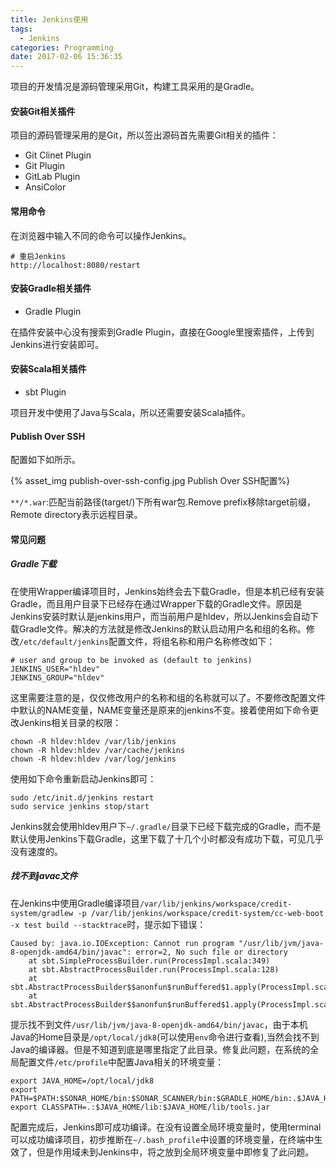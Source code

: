 ```yaml
---
title: Jenkins使用
tags:
  - Jenkins
categories: Programming
date: 2017-02-06 15:36:35
---
```


项目的开发情况是源码管理采用Git，构建工具采用的是Gradle。

#### 安装Git相关插件

项目的源码管理采用的是Git，所以签出源码首先需要Git相关的插件：

* Git Clinet Plugin
* Git Plugin
* GitLab Plugin
* AnsiColor

#### 常用命令

在浏览器中输入不同的命令可以操作Jenkins。

```
# 重启Jenkins
http://localhost:8080/restart 
```

#### 安装Gradle相关插件

* Gradle Plugin

在插件安装中心没有搜索到Gradle Plugin，直接在Google里搜索插件，上传到Jenkins进行安装即可。



#### 安装Scala相关插件

* sbt Plugin

项目开发中使用了Java与Scala，所以还需要安装Scala插件。

#### Publish Over SSH

配置如下如所示。

{% asset_img publish-over-ssh-config.jpg Publish Over SSH配置%}

`**/*.war`:匹配当前路径(target/)下所有war包.Remove prefix移除target前缀，Remote directory表示远程目录。



#### 常见问题

##### Gradle下载

在使用Wrapper编译项目时，Jenkins始终会去下载Gradle，但是本机已经有安装Gradle，而且用户目录下已经存在通过Wrapper下载的Gradle文件。原因是Jenkins安装时默认是jenkins用户，而当前用户是hldev，所以Jenkins会自动下载Gradle文件。解决的方法就是修改Jenkins的默认启动用户名和组的名称。修改`/etc/default/jenkins`配置文件，将组名称和用户名称修改如下：

```
# user and group to be invoked as (default to jenkins)
JENKINS_USER="hldev"
JENKINS_GROUP="hldev"
```

这里需要注意的是，仅仅修改用户的名称和组的名称就可以了。不要修改配置文件中默认的NAME变量，NAME变量还是原来的jenkins不变。接着使用如下命令更改Jenkins相关目录的权限：

```
chown -R hldev:hldev /var/lib/jenkins
chown -R hldev:hldev /var/cache/jenkins
chown -R hldev:hldev /var/log/jenkins
```

使用如下命令重新启动Jenkins即可：

```
sudo /etc/init.d/jenkins restart
sudo service jenkins stop/start
```

Jenkins就会使用hldev用户下`~/.gradle/`目录下已经下载完成的Gradle，而不是默认使用Jenkins下载Gradle，这里下载了十几个小时都没有成功下载，可见几乎没有速度的。



##### 找不到javac文件

在Jenkins中使用Gradle编译项目`/var/lib/jenkins/workspace/credit-system/gradlew -p /var/lib/jenkins/workspace/credit-system/cc-web-boot -x test build --stacktrace`时，提示如下错误：

```
Caused by: java.io.IOException: Cannot run program "/usr/lib/jvm/java-8-openjdk-amd64/bin/javac": error=2, No such file or directory
	at sbt.SimpleProcessBuilder.run(ProcessImpl.scala:349)
	at sbt.AbstractProcessBuilder.run(ProcessImpl.scala:128)
	at sbt.AbstractProcessBuilder$$anonfun$runBuffered$1.apply(ProcessImpl.scala:159)
	at sbt.AbstractProcessBuilder$$anonfun$runBuffered$1.apply(ProcessImpl.scala:159)
```

提示找不到文件`/usr/lib/jvm/java-8-openjdk-amd64/bin/javac`，由于本机Java的Home目录是`/opt/local/jdk8`(可以使用`env`命令进行查看),当然会找不到Java的编译器。但是不知道到底是哪里指定了此目录。修复此问题，在系统的全局配置文件`/etc/profile`中配置Java相关的环境变量：

```
export JAVA_HOME=/opt/local/jdk8
export PATH=$PATH:$SONAR_HOME/bin:$SONAR_SCANNER/bin:$GRADLE_HOME/bin:.$JAVA_HOME/bin
export CLASSPATH=.:$JAVA_HOME/lib:$JAVA_HOME/lib/tools.jar
```

配置完成后，Jenkins即可成功编译。在没有设置全局环境变量时，使用terminal可以成功编译项目，初步推断在`~/.bash_profile`中设置的环境变量，在终端中生效了，但是作用域未到Jenkins中，将之放到全局环境变量中即修复了此问题。











